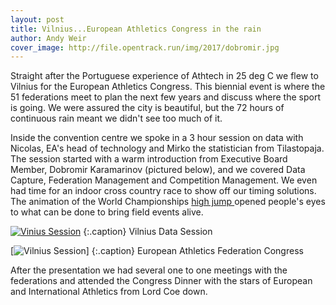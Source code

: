 ```yaml
---
layout: post
title: Vilnius...European Athletics Congress in the rain
author: Andy Weir
cover_image: http://file.opentrack.run/img/2017/dobromir.jpg
---
```


Straight after the Portuguese experience of Athtech in 25 deg C we flew to Vilnius for the European Athletics Congress. This biennial event is where the 51 federations meet to plan the next few years and discuss where the sport is going. We were assured the city is beautiful, but the 72 hours of continuous rain meant we didn't see too much of it.

Inside the convention centre we spoke in a 3 hour session on data with Nicolas, EA's head of technology and Mirko the statistician from Tilastopaja. The session started with a warm introduction from Executive Board Member, Dobromir Karamarinov (pictured below), and we covered Data Capture, Federation Management and Competition Management. We even had time for an indoor cross country race to show off our timing solutions. The animation of the World Championships <a href="https://data.opentrack.run/x/2017/GBR/wc/event/22/1/1/">high jump </a> opened people's eyes to what can be done to bring field events alive.

[![Vinius Session](http://file.opentrack.run/img/2017/dombromir.jpg)](http://file.opentrack.run/img/2017/dombromir.jpg)
{:.caption}
Vilnius Data Session


[![Vilnius Session](http://file.opentrack.run/img/2017/dobromir.png)]
{:.caption}
European Athletics Federation Congress



After the presentation we had several one to one meetings with the federations and attended the Congress Dinner with the stars of European and International Athletics from Lord Coe down.

